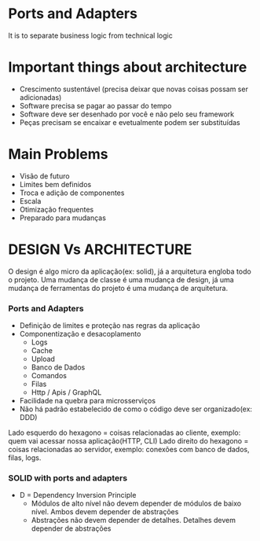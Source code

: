 # Ports and Adapters

It is to separate business logic from technical logic

# Important things about architecture 

- Crescimento sustentável (precisa deixar que novas coisas possam ser adicionadas)
- Software precisa se pagar ao passar do tempo
- Software deve ser desenhado por você e não pelo seu framework
- Peças precisam se encaixar e evetualmente podem ser substituídas


# Main Problems

- Visão de futuro
- Limites bem definidos
- Troca e adição de componentes
- Escala
- Otimização frequentes
- Preparado para mudanças

# DESIGN Vs ARCHITECTURE

O design é algo micro da aplicação(ex: solid), já a arquitetura engloba todo o projeto. Uma mudança de classe é uma mudança de design, já uma mudança de ferramentas do projeto é uma mudança de arquitetura.


### Ports and Adapters

- Definição de limites e proteção nas regras da aplicação
- Componentização e desacoplamento
    - Logs
    - Cache
    - Upload
    - Banco de Dados
    - Comandos
    - Filas
    - Http / Apis / GraphQL
- Facilidade na quebra para microsserviços
- Não há padrão estabelecido de como o código deve ser organizado(ex: DDD)


Lado esquerdo do hexagono = coisas relacionadas ao cliente, exemplo: quem vai acessar nossa aplicação(HTTP, CLI)
Lado direito do hexagono = coisas relacionadas ao servidor, exemplo: conexões com banco de dados, filas, logs.

### SOLID with ports and adapters

- D = Dependency Inversion Principle
    - Módulos de alto nível não devem depender de módulos de baixo nível. Ambos devem depender de abstrações
    - Abstrações não devem depender de detalhes. Detalhes devem depender de abstrações